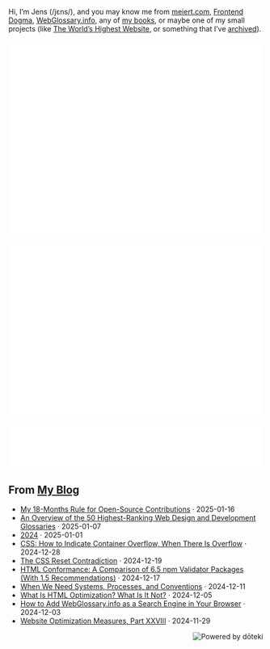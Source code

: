 Hi, I’m Jens (/jɛns/), and you may know me from [meiert.com](https://meiert.com/en/), [Frontend Dogma](https://frontenddogma.com/), [WebGlossary.info](https://webglossary.info/), any of [my books](https://www.goodreads.com/author/list/13623828.Jens_Oliver_Meiert), or maybe one of my small projects (like [The World’s Highest Website](https://worlds-highest-website.com/), or something that I’ve [archived](https://mirrors.meiert.org/)).

<!-- Metrics -->

[![Jens’s stats as per Metrics.](github-metrics.svg)](https://github.com/lowlighter/metrics)

[![Jens’s calendar.](github-metrics.plugin.isocalendar.fullyear.svg)](https://github.com/lowlighter/metrics/blob/master/source/plugins/isocalendar/README.md)

[![Jens’s facts.](github-metrics.plugin.habits.facts.svg)](https://github.com/lowlighter/metrics/blob/master/source/plugins/habits/README.md)

<!-- dōteki -->

<!-- blog start -->
## From [My Blog](https://meiert.com/en/)

- [My 18-Months Rule for Open-Source Contributions](https://meiert.com/en/blog/an-open-source-rule/) · 2025-01-16
- [An Overview of the 50 Highest-Ranking Web Design and Development Glossaries](https://meiert.com/en/blog/tech-glossaries-overview/) · 2025-01-07
- [2024](https://meiert.com/en/blog/re-2024/) · 2025-01-01
- [CSS: How to Indicate Container Overflow, When There Is Overflow](https://meiert.com/en/blog/iff-container-overflow/) · 2024-12-28
- [The CSS Reset Contradiction](https://meiert.com/en/blog/the-css-reset-contradiction/) · 2024-12-19
- [HTML Conformance: A Comparison of 6.5 npm Validator Packages (With 1.5 Recommendations)](https://meiert.com/en/blog/html-validator-packages/) · 2024-12-17
- [When We Need Systems, Processes, and Conventions](https://meiert.com/en/blog/systems-processes-conventions/) · 2024-12-11
- [What Is HTML Optimization? What Is It Not?](https://meiert.com/en/blog/what-is-html-optimization/) · 2024-12-05
- [How to Add WebGlossary.info as a Search Engine in Your Browser](https://meiert.com/en/blog/web-development-glossary-search/) · 2024-12-03
- [Website Optimization Measures, Part XXVIII](https://meiert.com/en/blog/optimization-measures-28/) · 2024-11-29
<!-- blog end -->

<a href="https://doteki.org"><img src="https://img.shields.io/badge/powered_by-d%C5%8Dteki-0?style=flat-square&labelColor=202b2d&color=5E936C" align="right" alt="Powered by dōteki"></a>